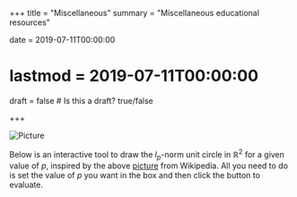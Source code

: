 +++
title = "Miscellaneous"
summary = "Miscellaneous educational resources"

date = 2019-07-11T00:00:00
# lastmod = 2019-07-11T00:00:00

draft = false  # Is this a draft? true/false

+++

![Picture](https://upload.wikimedia.org/wikipedia/commons/e/e6/Minkowski3.png)

Below is an interactive tool to draw the $l_{p}$-norm unit circle in $\mathbb{R}^2$ for a given value of $p$, inspired by the above [picture](https://commons.wikimedia.org/wiki/File:Minkowski3.png) from Wikipedia. All you need to do is set the value of $p$ you want in the box and then click the button to evaluate.

<!-- Embed SageMath cells in your webpages -->
<script src="https://sagecell.sagemath.org/static/embedded_sagecell.js"></script>
<script>sagecell.makeSagecell({"inputLocation": ".sage"});</script>

<div class="sage">
  <script type="text/x-sage">
import numpy as np
import matplotlib.pyplot as plt
# Set your value for p here!
p = 2
def unit_ball(p):
    fig = plt.figure()
    ax = fig.gca()
    ax.set(xlim=(-1.1, 1.1), ylim=(-1.1, 1.1))
    ax.set_aspect('equal')    
    # Create coordinates for points evenly spaced around the unit circle
    t = np.linspace(0., 2*np.pi, num=10000)
    x, y = np.cos(t), np.sin(t)
    # l_p normalize each point by dividing its coordinates by its l_p norm
    if not p == 2:
        norms = np.linalg.norm(np.array([x, y]), p, axis=0)
        x, y = np.divide(x, norms), np.divide(y, norms)
    # Return the plot - the projection of the l2 ball onto the l_p ball
    ax.plot(x,y)
    plt.show()
unit_ball(p)
  </script>
</div>